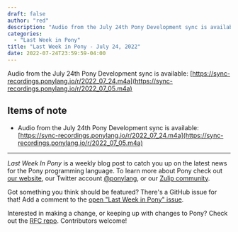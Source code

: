 ```yaml
---
draft: false
author: "red"
description: "Audio from the July 24th Pony Development sync is available"
categories:
  - "Last Week in Pony"
title: "Last Week in Pony - July 24, 2022"
date: 2022-07-24T23:59:59-04:00
---
```


Audio from the July 24th Pony Development sync is available: [https://sync-recordings.ponylang.io/r/2022_07_24.m4a](https://sync-recordings.ponylang.io/r/2022_07_05.m4a)
<!--more-->

## Items of note

- Audio from the July 24th Pony Development sync is available: [https://sync-recordings.ponylang.io/r/2022_07_24.m4a](https://sync-recordings.ponylang.io/r/2022_07_05.m4a)

---

_Last Week In Pony_ is a weekly blog post to catch you up on the latest news for the Pony programming language. To learn more about Pony check out [our website](https://ponylang.io), our Twitter account [@ponylang](https://twitter.com/ponylang), or our [Zulip community](https://ponylang.zulipchat.com).

Got something you think should be featured? There's a GitHub issue for that! Add a comment to the [open "Last Week in Pony" issue](https://github.com/ponylang/ponylang.github.io/issues?q=is%3Aissue+is%3Aopen+label%3Alast-week-in-pony).

Interested in making a change, or keeping up with changes to Pony? Check out the [RFC repo](https://github.com/ponylang/rfcs). Contributors welcome!
